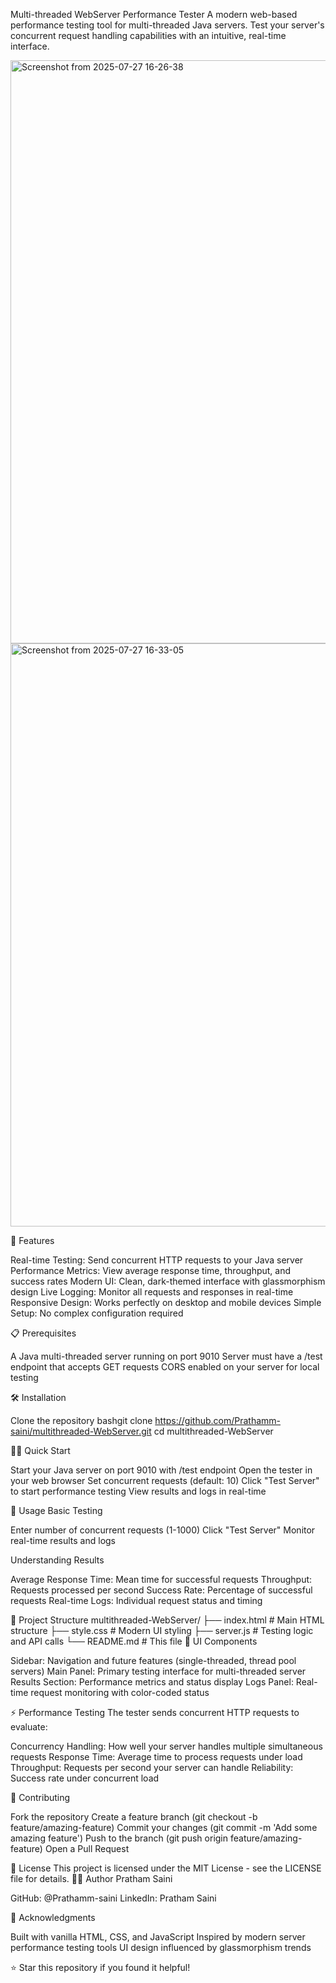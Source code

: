 Multi-threaded WebServer Performance Tester
A modern web-based performance testing tool for multi-threaded Java servers. Test your server's concurrent request handling capabilities with an intuitive, real-time interface.

<img width="1920" height="933" alt="Screenshot from 2025-07-27 16-26-38" src="https://github.com/user-attachments/assets/29bd5141-19b0-4f03-af82-c8cbf0ce0314" />

<img width="1920" height="933" alt="Screenshot from 2025-07-27 16-33-05" src="https://github.com/user-attachments/assets/d83f78a6-1d11-4350-a14c-79eec78f3df9" />

🚀 Features

Real-time Testing: Send concurrent HTTP requests to your Java server
Performance Metrics: View average response time, throughput, and success rates
Modern UI: Clean, dark-themed interface with glassmorphism design
Live Logging: Monitor all requests and responses in real-time
Responsive Design: Works perfectly on desktop and mobile devices
Simple Setup: No complex configuration required


📋 Prerequisites

A Java multi-threaded server running on port 9010
Server must have a /test endpoint that accepts GET requests
CORS enabled on your server for local testing


🛠️ Installation

Clone the repository
bashgit clone https://github.com/Prathamm-saini/multithreaded-WebServer.git
cd multithreaded-WebServer


🏃‍♂️ Quick Start

Start your Java server on port 9010 with /test endpoint
Open the tester in your web browser
Set concurrent requests (default: 10)
Click "Test Server" to start performance testing
View results and logs in real-time


🎯 Usage
Basic Testing

Enter number of concurrent requests (1-1000)
Click "Test Server"
Monitor real-time results and logs


Understanding Results

Average Response Time: Mean time for successful requests
Throughput: Requests processed per second
Success Rate: Percentage of successful requests
Real-time Logs: Individual request status and timing


📁 Project Structure
multithreaded-WebServer/
├── index.html          # Main HTML structure
├── style.css           # Modern UI styling
├── server.js           # Testing logic and API calls
└── README.md           # This file
🎨 UI Components


Sidebar: Navigation and future features (single-threaded, thread pool servers)
Main Panel: Primary testing interface for multi-threaded server
Results Section: Performance metrics and status display
Logs Panel: Real-time request monitoring with color-coded status


⚡ Performance Testing
The tester sends concurrent HTTP requests to evaluate:

Concurrency Handling: How well your server handles multiple simultaneous requests
Response Time: Average time to process requests under load
Throughput: Requests per second your server can handle
Reliability: Success rate under concurrent load


🤝 Contributing

Fork the repository
Create a feature branch (git checkout -b feature/amazing-feature)
Commit your changes (git commit -m 'Add some amazing feature')
Push to the branch (git push origin feature/amazing-feature)
Open a Pull Request


📝 License
This project is licensed under the MIT License - see the LICENSE file for details.
👨‍💻 Author
Pratham Saini

GitHub: @Prathamm-saini
LinkedIn: Pratham Saini

🙏 Acknowledgments

Built with vanilla HTML, CSS, and JavaScript
Inspired by modern server performance testing tools
UI design influenced by glassmorphism trends


⭐ Star this repository if you found it helpful!




